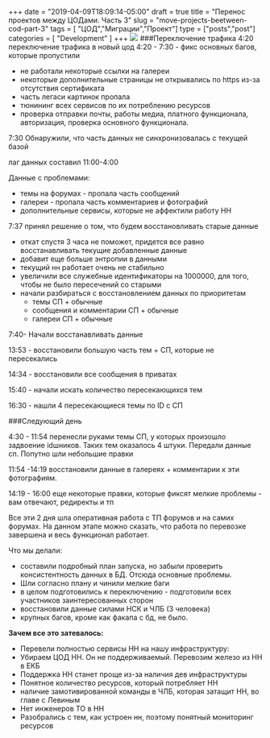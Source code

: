 +++
date = "2019-04-09T18:09:14-05:00"
draft = true
title = "Перенос проектов между ЦОДами. Часть 3"
slug = "move-projects-beetween-cod-part-3"
tags = [ "ЦОД","Миграции","Проект"]
type = ["posts","post"]
categories = [
    "Development"
]
+++
![](/images/nnru.svg)
###Переключение трафика
4:20 переключение трафика в новый цод
4:20 - 7:30 - фикс основных багов, которые пропустили

- не работали некоторые ссылки на галереи
- некоторые дополнительные страницы не открывались по https из-за отсутствия сертификата
- часть легаси картинок пропала
- тюнининг всех сервисов по их потреблению ресурсов
- проверка отправки почты, работы медиа, платного функционала, авторизация,  проверка основного функционала.

7:30 Обнаружили, что часть данных не синхронизовалась с текущей базой

лаг данных составил 11:00-4:00

Данные с проблемами:

- темы на форумах - пропала часть сообщений
- галереи - пропала часть комментариев и фотографий
- дополнительные сервисы, которые не аффектили работу НН

7:37 принял решение о том, что будем восстановливать старые данные

- откат спустя 3 часа не  поможет, придется все равно восстанавливать текущие добавленные данные
- добавит еще больше энтропии в данными
- текущий нн работает очень не стабильно
- увеличили все служебные идентификаторы на 1000000, для того, чтобы не было пересечений со старыми
- начали разбираться с восстановлением данных по приоритетам
    - темы СП + обычные
    - сообщения и комментарии СП + обычные
    - галереи СП + обычные

7:40- Начали восстанавливать данные

13:53 - восстановили большую часть тем + СП, которые не пересекались

14:34 - восстановили все сообщения в приватах

15:40 - начали искать количество пересекающихся тем

16:30 - нашли 4 пересекающиеся темы по ID с СП

###Следующий день

4:30 - 11:54 перенесли руками темы СП, у которых произошло задвоение idшников. Таких тем оказалось 4 штуки. Передали данные сп. Попутно шли небольшие правки

11:54 -14:19 восстановили данные в галереях + комментарии к эти фотографиям.

14:19 - 16:00 еще некоторые правки, которые фиксят мелкие проблемы - вам отвечают, редиректы и тп

Все эти 2 дня шла оперативная работа с ТП форумов и на самих форумах. На данном этапе можно сказать, что работа по перевозке завершена и весь функционал работает.

Что мы делали:

- составили подробный план запуска, но забыли проверить консистентность данных в БД. Отсюда основные проблемы.
- Шли согласно плану и чинили мелкие баги
- в целом подготовились к переключению - подготовили всех участников заинтересованных сторон
- восстановили данные силами НСК и ЧЛБ (3 человека)
- крупных багов, кроме как факапа с бд, не было.

**Зачем все это затевалось:**

- Перевели полностью сервисы НН на нашу инфраструктуру:
- Убираем ЦОД НН. Он не поддерживаемый. Перевозим железо из НН в ЕКБ
- Поддержка НН станет проще из-за наличия дев инфраструктуры
- Понятное количество ресурсов, который потребляет НН
- наличие замотивированной команды в ЧЛБ, которая затащит НН, во главе с Левиным
- Нет инженеров ТО в НН
- Разобрались с тем, как устроен нн, поэтому понятный мониторинг ресурсов





